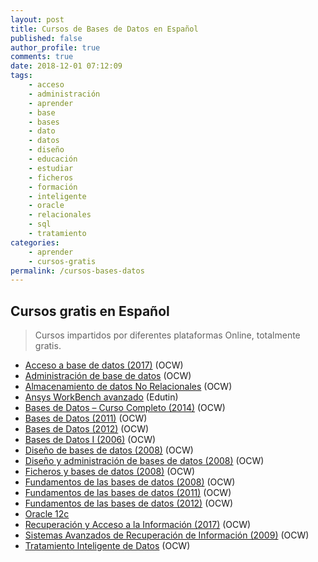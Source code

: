 ```yaml
---
layout: post
title: Cursos de Bases de Datos en Español
published: false
author_profile: true
comments: true
date: 2018-12-01 07:12:09
tags:
    - acceso
    - administración
    - aprender
    - base
    - bases
    - dato
    - datos
    - diseño
    - educación
    - estudiar
    - ficheros
    - formación
    - inteligente
    - oracle
    - relacionales
    - sql
    - tratamiento
categories:
    - aprender
    - cursos-gratis
permalink: /cursos-bases-datos
---
```

## Cursos gratis en Español

> Cursos impartidos por diferentes plataformas Online, totalmente gratis.

  * [Acceso a base de datos (2017)][1] (OCW)
  * [Administración de base de datos][2] (OCW)
  * [Almacenamiento de datos No Relacionales][3] (OCW)
  * [Ansys WorkBench avanzado][4] (Edutin)
  * [Bases de Datos &#8211; Curso Completo (2014)][5] (OCW)
  * [Bases de Datos (2011)][6] (OCW)
  * [Bases de Datos (2012)][7] (OCW)
  * [Bases de Datos I (2006)][8] (OCW)
  * [Diseño de bases de datos (2008)][9] (OCW)
  * [Diseño y administración de bases de datos (2008)][10] (OCW)
  * [Ficheros y bases de datos (2008)][11] (OCW)
  * [Fundamentos de las bases de datos (2008)][12] (OCW)
  * [Fundamentos de las bases de datos (2011)][13] (OCW)
  * [Fundamentos de las bases de datos (2012)][14] (OCW)
  * [Oracle 12c][15]
  * [Recuperación y Acceso a la Información (2017)][16] (OCW)
  * [Sistemas Avanzados de Recuperación de Información (2009)][17] (OCW)
  * [Tratamiento Inteligente de Datos][18] (OCW)

 [1]: http://ocw.upm.es/lenguajes-y-sistemas-informaticos/acceso-a-bases-de-datos-en-java
 [2]: http://ocw.upm.es/lenguajes-y-sistemas-informaticos/administracion-de-bases-de-datos
 [3]: https://ocw.unican.es/course/view.php?id=231
 [4]: https://edutin.com/curso-de-ansys-workbench-avanzado-3204
 [5]: http://ocw.uji.es/curso/317342
 [6]: https://ocw.unican.es/course/view.php?id=163
 [7]: http://ocw.uji.es/curso/4858
 [8]: https://ocw.ua.es/es/ingenieria-y-arquitectura/bases-de-datos-i-2006.html
 [9]: http://ocw.uc3m.es/ingenieria-informatica/diseno-de-bases-de-datos
 [10]: http://ocw.uc3m.es/ingenieria-informatica/diseno-y-administracion-de-bases-de-datos
 [11]: http://ocw.uc3m.es/ingenieria-informatica/ficheros-y-bases-de-datos
 [12]: http://ocw.uc3m.es/ingenieria-informatica/fundamentos-de-bases-de-datos
 [13]: https://ocw.ua.es/es/ingenieria-y-arquitectura/fundamentos-de-las-bases-de-datos-2011.html
 [14]: http://ocw.uc3m.es/ingenieria-informatica/fundamentos-de-las-bases-de-datos
 [15]: https://edutin.com/curso-de-oracle-12c-2351
 [16]: http://ocw.uc3m.es/ingenieria-informatica/recuperacion-acceso-informacion
 [17]: http://ocw.uc3m.es/ingenieria-informatica/sistemas-avanzados-de-recuperacion-de-informacion
 [18]: https://campusvirtual.ull.es/ocw/course/view.php?id=134